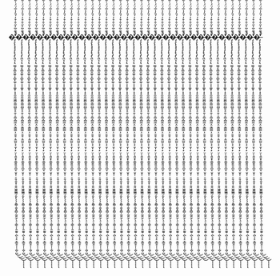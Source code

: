 �̶̡̧̢̨̡̡̡̨̢̡̢̛͖͉͎͉̫̳̗̥̻̯͚̠͓̻̙͚̜̞̞͚̬̜̝͓̼̱̰͖̪̱̣͇̪̲͈̝̠͍̜̠̳͔̻͖̝̤͕͇̳̣̦̮̱̠͔̼̪̱͕͔̮̩̣̙̤̹̖͍̬̟̱̲̱͈͈̯̲̮̜̬̥̜̠̯͎͍̟̹̱͈͖͍̳͇̗̮̙̖̖̗̱̻̜̱̬̭̻̦̰͍̰̦̖̠̜̳̖͎͍̰͍̣̪̖̞̠̞͇̯̦͎͎̺̹̺̈́͊̑̅̓̋̌̍͒̓́̎̓̍̅́̈́͑͋̋̾͐̂̉̔̿̾̌͗̏̈́͋̑̄̈̏̈͂̄̓̓͛̆͒̕̕̚̕̕̕͜͜͜͜͠͠͝͠͝ͅͅͅͅͅ�̶̡̧̢̨̡̡̡̨̢̡̢̛͖͉͎͉̫̳̗̥̻̯͚̠͓̻̙͚̜̞̞͚̬̜̝͓̼̱̰͖̪̱̣͇̪̲͈̝̠͍̜̠̳͔̻͖̝̤͕͇̳̣̦̮̱̠͔̼̪̱͕͔̮̩̣̙̤̹̖͍̬̟̱̲̱͈͈̯̲̮̜̬̥̜̠̯͎͍̟̹̱͈͖͍̳͇̗̮̙̖̖̗̱̻̜̱̬̭̻̦̰͍̰̦̖̠̜̳̖͎͍̰͍̣̪̖̞̠̞͇̯̦͎͎̺̹̺̈́͊̑̅̓̋̌̍͒̓́̎̓̍̅́̈́͑͋̋̾͐̂̉̔̿̾̌͗̏̈́͋̑̄̈̏̈͂̄̓̓͛̆͒̕̕̚̕̕̕͜͜͜͜͠͠͝͠͝ͅͅͅͅͅ�̶̡̧̢̨̡̡̡̨̢̡̢̛͖͉͎͉̫̳̗̥̻̯͚̠͓̻̙͚̜̞̞͚̬̜̝͓̼̱̰͖̪̱̣͇̪̲͈̝̠͍̜̠̳͔̻͖̝̤͕͇̳̣̦̮̱̠͔̼̪̱͕͔̮̩̣̙̤̹̖͍̬̟̱̲̱͈͈̯̲̮̜̬̥̜̠̯͎͍̟̹̱͈͖͍̳͇̗̮̙̖̖̗̱̻̜̱̬̭̻̦̰͍̰̦̖̠̜̳̖͎͍̰͍̣̪̖̞̠̞͇̯̦͎͎̺̹̺̈́͊̑̅̓̋̌̍͒̓́̎̓̍̅́̈́͑͋̋̾͐̂̉̔̿̾̌͗̏̈́͋̑̄̈̏̈͂̄̓̓͛̆͒̕̕̚̕̕̕͜͜͜͜͠͠͝͠͝ͅͅͅͅͅ�̶̡̧̢̨̡̡̡̨̢̡̢̛͖͉͎͉̫̳̗̥̻̯͚̠͓̻̙͚̜̞̞͚̬̜̝͓̼̱̰͖̪̱̣͇̪̲͈̝̠͍̜̠̳͔̻͖̝̤͕͇̳̣̦̮̱̠͔̼̪̱͕͔̮̩̣̙̤̹̖͍̬̟̱̲̱͈͈̯̲̮̜̬̥̜̠̯͎͍̟̹̱͈͖͍̳͇̗̮̙̖̖̗̱̻̜̱̬̭̻̦̰͍̰̦̖̠̜̳̖͎͍̰͍̣̪̖̞̠̞͇̯̦͎͎̺̹̺̈́͊̑̅̓̋̌̍͒̓́̎̓̍̅́̈́͑͋̋̾͐̂̉̔̿̾̌͗̏̈́͋̑̄̈̏̈͂̄̓̓͛̆͒̕̕̚̕̕̕͜͜͜͜͠͠͝͠͝ͅͅͅͅͅ�̶̡̧̢̨̡̡̡̨̢̡̢̛͖͉͎͉̫̳̗̥̻̯͚̠͓̻̙͚̜̞̞͚̬̜̝͓̼̱̰͖̪̱̣͇̪̲͈̝̠͍̜̠̳͔̻͖̝̤͕͇̳̣̦̮̱̠͔̼̪̱͕͔̮̩̣̙̤̹̖͍̬̟̱̲̱͈͈̯̲̮̜̬̥̜̠̯͎͍̟̹̱͈͖͍̳͇̗̮̙̖̖̗̱̻̜̱̬̭̻̦̰͍̰̦̖̠̜̳̖͎͍̰͍̣̪̖̞̠̞͇̯̦͎͎̺̹̺̈́͊̑̅̓̋̌̍͒̓́̎̓̍̅́̈́͑͋̋̾͐̂̉̔̿̾̌͗̏̈́͋̑̄̈̏̈͂̄̓̓͛̆͒̕̕̚̕̕̕͜͜͜͜͠͠͝͠͝ͅͅͅͅͅ�̶̡̧̢̨̡̡̡̨̢̡̢̛͖͉͎͉̫̳̗̥̻̯͚̠͓̻̙͚̜̞̞͚̬̜̝͓̼̱̰͖̪̱̣͇̪̲͈̝̠͍̜̠̳͔̻͖̝̤͕͇̳̣̦̮̱̠͔̼̪̱͕͔̮̩̣̙̤̹̖͍̬̟̱̲̱͈͈̯̲̮̜̬̥̜̠̯͎͍̟̹̱͈͖͍̳͇̗̮̙̖̖̗̱̻̜̱̬̭̻̦̰͍̰̦̖̠̜̳̖͎͍̰͍̣̪̖̞̠̞͇̯̦͎͎̺̹̺̈́͊̑̅̓̋̌̍͒̓́̎̓̍̅́̈́͑͋̋̾͐̂̉̔̿̾̌͗̏̈́͋̑̄̈̏̈͂̄̓̓͛̆͒̕̕̚̕̕̕͜͜͜͜͠͠͝͠͝ͅͅͅͅͅ�̶̡̧̢̨̡̡̡̨̢̡̢̛͖͉͎͉̫̳̗̥̻̯͚̠͓̻̙͚̜̞̞͚̬̜̝͓̼̱̰͖̪̱̣͇̪̲͈̝̠͍̜̠̳͔̻͖̝̤͕͇̳̣̦̮̱̠͔̼̪̱͕͔̮̩̣̙̤̹̖͍̬̟̱̲̱͈͈̯̲̮̜̬̥̜̠̯͎͍̟̹̱͈͖͍̳͇̗̮̙̖̖̗̱̻̜̱̬̭̻̦̰͍̰̦̖̠̜̳̖͎͍̰͍̣̪̖̞̠̞͇̯̦͎͎̺̹̺̈́͊̑̅̓̋̌̍͒̓́̎̓̍̅́̈́͑͋̋̾͐̂̉̔̿̾̌͗̏̈́͋̑̄̈̏̈͂̄̓̓͛̆͒̕̕̚̕̕̕͜͜͜͜͠͠͝͠͝ͅͅͅͅͅ�̶̡̧̢̨̡̡̡̨̢̡̢̛͖͉͎͉̫̳̗̥̻̯͚̠͓̻̙͚̜̞̞͚̬̜̝͓̼̱̰͖̪̱̣͇̪̲͈̝̠͍̜̠̳͔̻͖̝̤͕͇̳̣̦̮̱̠͔̼̪̱͕͔̮̩̣̙̤̹̖͍̬̟̱̲̱͈͈̯̲̮̜̬̥̜̠̯͎͍̟̹̱͈͖͍̳͇̗̮̙̖̖̗̱̻̜̱̬̭̻̦̰͍̰̦̖̠̜̳̖͎͍̰͍̣̪̖̞̠̞͇̯̦͎͎̺̹̺̈́͊̑̅̓̋̌̍͒̓́̎̓̍̅́̈́͑͋̋̾͐̂̉̔̿̾̌͗̏̈́͋̑̄̈̏̈͂̄̓̓͛̆͒̕̕̚̕̕̕͜͜͜͜͠͠͝͠͝ͅͅͅͅͅ�̶̡̧̢̨̡̡̡̨̢̡̢̛͖͉͎͉̫̳̗̥̻̯͚̠͓̻̙͚̜̞̞͚̬̜̝͓̼̱̰͖̪̱̣͇̪̲͈̝̠͍̜̠̳͔̻͖̝̤͕͇̳̣̦̮̱̠͔̼̪̱͕͔̮̩̣̙̤̹̖͍̬̟̱̲̱͈͈̯̲̮̜̬̥̜̠̯͎͍̟̹̱͈͖͍̳͇̗̮̙̖̖̗̱̻̜̱̬̭̻̦̰͍̰̦̖̠̜̳̖͎͍̰͍̣̪̖̞̠̞͇̯̦͎͎̺̹̺̈́͊̑̅̓̋̌̍͒̓́̎̓̍̅́̈́͑͋̋̾͐̂̉̔̿̾̌͗̏̈́͋̑̄̈̏̈͂̄̓̓͛̆͒̕̕̚̕̕̕͜͜͜͜͠͠͝͠͝ͅͅͅͅͅ�̶̡̧̢̨̡̡̡̨̢̡̢̛͖͉͎͉̫̳̗̥̻̯͚̠͓̻̙͚̜̞̞͚̬̜̝͓̼̱̰͖̪̱̣͇̪̲͈̝̠͍̜̠̳͔̻͖̝̤͕͇̳̣̦̮̱̠͔̼̪̱͕͔̮̩̣̙̤̹̖͍̬̟̱̲̱͈͈̯̲̮̜̬̥̜̠̯͎͍̟̹̱͈͖͍̳͇̗̮̙̖̖̗̱̻̜̱̬̭̻̦̰͍̰̦̖̠̜̳̖͎͍̰͍̣̪̖̞̠̞͇̯̦͎͎̺̹̺̈́͊̑̅̓̋̌̍͒̓́̎̓̍̅́̈́͑͋̋̾͐̂̉̔̿̾̌͗̏̈́͋̑̄̈̏̈͂̄̓̓͛̆͒̕̕̚̕̕̕͜͜͜͜͠͠͝͠͝ͅͅͅͅͅ�̶̡̧̢̨̡̡̡̨̢̡̢̛͖͉͎͉̫̳̗̥̻̯͚̠͓̻̙͚̜̞̞͚̬̜̝͓̼̱̰͖̪̱̣͇̪̲͈̝̠͍̜̠̳͔̻͖̝̤͕͇̳̣̦̮̱̠͔̼̪̱͕͔̮̩̣̙̤̹̖͍̬̟̱̲̱͈͈̯̲̮̜̬̥̜̠̯͎͍̟̹̱͈͖͍̳͇̗̮̙̖̖̗̱̻̜̱̬̭̻̦̰͍̰̦̖̠̜̳̖͎͍̰͍̣̪̖̞̠̞͇̯̦͎͎̺̹̺̈́͊̑̅̓̋̌̍͒̓́̎̓̍̅́̈́͑͋̋̾͐̂̉̔̿̾̌͗̏̈́͋̑̄̈̏̈͂̄̓̓͛̆͒̕̕̚̕̕̕͜͜͜͜͠͠͝͠͝ͅͅͅͅͅ�̶̡̧̢̨̡̡̡̨̢̡̢̛͖͉͎͉̫̳̗̥̻̯͚̠͓̻̙͚̜̞̞͚̬̜̝͓̼̱̰͖̪̱̣͇̪̲͈̝̠͍̜̠̳͔̻͖̝̤͕͇̳̣̦̮̱̠͔̼̪̱͕͔̮̩̣̙̤̹̖͍̬̟̱̲̱͈͈̯̲̮̜̬̥̜̠̯͎͍̟̹̱͈͖͍̳͇̗̮̙̖̖̗̱̻̜̱̬̭̻̦̰͍̰̦̖̠̜̳̖͎͍̰͍̣̪̖̞̠̞͇̯̦͎͎̺̹̺̈́͊̑̅̓̋̌̍͒̓́̎̓̍̅́̈́͑͋̋̾͐̂̉̔̿̾̌͗̏̈́͋̑̄̈̏̈͂̄̓̓͛̆͒̕̕̚̕̕̕͜͜͜͜͠͠͝͠͝ͅͅͅͅͅ�̶̡̧̢̨̡̡̡̨̢̡̢̛͖͉͎͉̫̳̗̥̻̯͚̠͓̻̙͚̜̞̞͚̬̜̝͓̼̱̰͖̪̱̣͇̪̲͈̝̠͍̜̠̳͔̻͖̝̤͕͇̳̣̦̮̱̠͔̼̪̱͕͔̮̩̣̙̤̹̖͍̬̟̱̲̱͈͈̯̲̮̜̬̥̜̠̯͎͍̟̹̱͈͖͍̳͇̗̮̙̖̖̗̱̻̜̱̬̭̻̦̰͍̰̦̖̠̜̳̖͎͍̰͍̣̪̖̞̠̞͇̯̦͎͎̺̹̺̈́͊̑̅̓̋̌̍͒̓́̎̓̍̅́̈́͑͋̋̾͐̂̉̔̿̾̌͗̏̈́͋̑̄̈̏̈͂̄̓̓͛̆͒̕̕̚̕̕̕͜͜͜͜͠͠͝͠͝ͅͅͅͅͅ�̶̡̧̢̨̡̡̡̨̢̡̢̛͖͉͎͉̫̳̗̥̻̯͚̠͓̻̙͚̜̞̞͚̬̜̝͓̼̱̰͖̪̱̣͇̪̲͈̝̠͍̜̠̳͔̻͖̝̤͕͇̳̣̦̮̱̠͔̼̪̱͕͔̮̩̣̙̤̹̖͍̬̟̱̲̱͈͈̯̲̮̜̬̥̜̠̯͎͍̟̹̱͈͖͍̳͇̗̮̙̖̖̗̱̻̜̱̬̭̻̦̰͍̰̦̖̠̜̳̖͎͍̰͍̣̪̖̞̠̞͇̯̦͎͎̺̹̺̈́͊̑̅̓̋̌̍͒̓́̎̓̍̅́̈́͑͋̋̾͐̂̉̔̿̾̌͗̏̈́͋̑̄̈̏̈͂̄̓̓͛̆͒̕̕̚̕̕̕͜͜͜͜͠͠͝͠͝ͅͅͅͅͅ�̶̡̧̢̨̡̡̡̨̢̡̢̛͖͉͎͉̫̳̗̥̻̯͚̠͓̻̙͚̜̞̞͚̬̜̝͓̼̱̰͖̪̱̣͇̪̲͈̝̠͍̜̠̳͔̻͖̝̤͕͇̳̣̦̮̱̠͔̼̪̱͕͔̮̩̣̙̤̹̖͍̬̟̱̲̱͈͈̯̲̮̜̬̥̜̠̯͎͍̟̹̱͈͖͍̳͇̗̮̙̖̖̗̱̻̜̱̬̭̻̦̰͍̰̦̖̠̜̳̖͎͍̰͍̣̪̖̞̠̞͇̯̦͎͎̺̹̺̈́͊̑̅̓̋̌̍͒̓́̎̓̍̅́̈́͑͋̋̾͐̂̉̔̿̾̌͗̏̈́͋̑̄̈̏̈͂̄̓̓͛̆͒̕̕̚̕̕̕͜͜͜͜͠͠͝͠͝ͅͅͅͅͅ�̶̡̧̢̨̡̡̡̨̢̡̢̛͖͉͎͉̫̳̗̥̻̯͚̠͓̻̙͚̜̞̞͚̬̜̝͓̼̱̰͖̪̱̣͇̪̲͈̝̠͍̜̠̳͔̻͖̝̤͕͇̳̣̦̮̱̠͔̼̪̱͕͔̮̩̣̙̤̹̖͍̬̟̱̲̱͈͈̯̲̮̜̬̥̜̠̯͎͍̟̹̱͈͖͍̳͇̗̮̙̖̖̗̱̻̜̱̬̭̻̦̰͍̰̦̖̠̜̳̖͎͍̰͍̣̪̖̞̠̞͇̯̦͎͎̺̹̺̈́͊̑̅̓̋̌̍͒̓́̎̓̍̅́̈́͑͋̋̾͐̂̉̔̿̾̌͗̏̈́͋̑̄̈̏̈͂̄̓̓͛̆͒̕̕̚̕̕̕͜͜͜͜͠͠͝͠͝ͅͅͅͅͅ�̶̡̧̢̨̡̡̡̨̢̡̢̛͖͉͎͉̫̳̗̥̻̯͚̠͓̻̙͚̜̞̞͚̬̜̝͓̼̱̰͖̪̱̣͇̪̲͈̝̠͍̜̠̳͔̻͖̝̤͕͇̳̣̦̮̱̠͔̼̪̱͕͔̮̩̣̙̤̹̖͍̬̟̱̲̱͈͈̯̲̮̜̬̥̜̠̯͎͍̟̹̱͈͖͍̳͇̗̮̙̖̖̗̱̻̜̱̬̭̻̦̰͍̰̦̖̠̜̳̖͎͍̰͍̣̪̖̞̠̞͇̯̦͎͎̺̹̺̈́͊̑̅̓̋̌̍͒̓́̎̓̍̅́̈́͑͋̋̾͐̂̉̔̿̾̌͗̏̈́͋̑̄̈̏̈͂̄̓̓͛̆͒̕̕̚̕̕̕͜͜͜͜͠͠͝͠͝ͅͅͅͅͅ�̶̡̧̢̨̡̡̡̨̢̡̢̛͖͉͎͉̫̳̗̥̻̯͚̠͓̻̙͚̜̞̞͚̬̜̝͓̼̱̰͖̪̱̣͇̪̲͈̝̠͍̜̠̳͔̻͖̝̤͕͇̳̣̦̮̱̠͔̼̪̱͕͔̮̩̣̙̤̹̖͍̬̟̱̲̱͈͈̯̲̮̜̬̥̜̠̯͎͍̟̹̱͈͖͍̳͇̗̮̙̖̖̗̱̻̜̱̬̭̻̦̰͍̰̦̖̠̜̳̖͎͍̰͍̣̪̖̞̠̞͇̯̦͎͎̺̹̺̈́͊̑̅̓̋̌̍͒̓́̎̓̍̅́̈́͑͋̋̾͐̂̉̔̿̾̌͗̏̈́͋̑̄̈̏̈͂̄̓̓͛̆͒̕̕̚̕̕̕͜͜͜͜͠͠͝͠͝ͅͅͅͅͅ�̶̡̧̢̨̡̡̡̨̢̡̢̛͖͉͎͉̫̳̗̥̻̯͚̠͓̻̙͚̜̞̞͚̬̜̝͓̼̱̰͖̪̱̣͇̪̲͈̝̠͍̜̠̳͔̻͖̝̤͕͇̳̣̦̮̱̠͔̼̪̱͕͔̮̩̣̙̤̹̖͍̬̟̱̲̱͈͈̯̲̮̜̬̥̜̠̯͎͍̟̹̱͈͖͍̳͇̗̮̙̖̖̗̱̻̜̱̬̭̻̦̰͍̰̦̖̠̜̳̖͎͍̰͍̣̪̖̞̠̞͇̯̦͎͎̺̹̺̈́͊̑̅̓̋̌̍͒̓́̎̓̍̅́̈́͑͋̋̾͐̂̉̔̿̾̌͗̏̈́͋̑̄̈̏̈͂̄̓̓͛̆͒̕̕̚̕̕̕͜͜͜͜͠͠͝͠͝ͅͅͅͅͅ�̶̡̧̢̨̡̡̡̨̢̡̢̛͖͉͎͉̫̳̗̥̻̯͚̠͓̻̙͚̜̞̞͚̬̜̝͓̼̱̰͖̪̱̣͇̪̲͈̝̠͍̜̠̳͔̻͖̝̤͕͇̳̣̦̮̱̠͔̼̪̱͕͔̮̩̣̙̤̹̖͍̬̟̱̲̱͈͈̯̲̮̜̬̥̜̠̯͎͍̟̹̱͈͖͍̳͇̗̮̙̖̖̗̱̻̜̱̬̭̻̦̰͍̰̦̖̠̜̳̖͎͍̰͍̣̪̖̞̠̞͇̯̦͎͎̺̹̺̈́͊̑̅̓̋̌̍͒̓́̎̓̍̅́̈́͑͋̋̾͐̂̉̔̿̾̌͗̏̈́͋̑̄̈̏̈͂̄̓̓͛̆͒̕̕̚̕̕̕͜͜͜͜͠͠͝͠͝ͅͅͅͅͅ�̶̡̧̢̨̡̡̡̨̢̡̢̛͖͉͎͉̫̳̗̥̻̯͚̠͓̻̙͚̜̞̞͚̬̜̝͓̼̱̰͖̪̱̣͇̪̲͈̝̠͍̜̠̳͔̻͖̝̤͕͇̳̣̦̮̱̠͔̼̪̱͕͔̮̩̣̙̤̹̖͍̬̟̱̲̱͈͈̯̲̮̜̬̥̜̠̯͎͍̟̹̱͈͖͍̳͇̗̮̙̖̖̗̱̻̜̱̬̭̻̦̰͍̰̦̖̠̜̳̖͎͍̰͍̣̪̖̞̠̞͇̯̦͎͎̺̹̺̈́͊̑̅̓̋̌̍͒̓́̎̓̍̅́̈́͑͋̋̾͐̂̉̔̿̾̌͗̏̈́͋̑̄̈̏̈͂̄̓̓͛̆͒̕̕̚̕̕̕͜͜͜͜͠͠͝͠͝ͅͅͅͅͅ�̶̡̧̢̨̡̡̡̨̢̡̢̛͖͉͎͉̫̳̗̥̻̯͚̠͓̻̙͚̜̞̞͚̬̜̝͓̼̱̰͖̪̱̣͇̪̲͈̝̠͍̜̠̳͔̻͖̝̤͕͇̳̣̦̮̱̠͔̼̪̱͕͔̮̩̣̙̤̹̖͍̬̟̱̲̱͈͈̯̲̮̜̬̥̜̠̯͎͍̟̹̱͈͖͍̳͇̗̮̙̖̖̗̱̻̜̱̬̭̻̦̰͍̰̦̖̠̜̳̖͎͍̰͍̣̪̖̞̠̞͇̯̦͎͎̺̹̺̈́͊̑̅̓̋̌̍͒̓́̎̓̍̅́̈́͑͋̋̾͐̂̉̔̿̾̌͗̏̈́͋̑̄̈̏̈͂̄̓̓͛̆͒̕̕̚̕̕̕͜͜͜͜͠͠͝͠͝ͅͅͅͅͅ�̶̡̧̢̨̡̡̡̨̢̡̢̛͖͉͎͉̫̳̗̥̻̯͚̠͓̻̙͚̜̞̞͚̬̜̝͓̼̱̰͖̪̱̣͇̪̲͈̝̠͍̜̠̳͔̻͖̝̤͕͇̳̣̦̮̱̠͔̼̪̱͕͔̮̩̣̙̤̹̖͍̬̟̱̲̱͈͈̯̲̮̜̬̥̜̠̯͎͍̟̹̱͈͖͍̳͇̗̮̙̖̖̗̱̻̜̱̬̭̻̦̰͍̰̦̖̠̜̳̖͎͍̰͍̣̪̖̞̠̞͇̯̦͎͎̺̹̺̈́͊̑̅̓̋̌̍͒̓́̎̓̍̅́̈́͑͋̋̾͐̂̉̔̿̾̌͗̏̈́͋̑̄̈̏̈͂̄̓̓͛̆͒̕̕̚̕̕̕͜͜͜͜͠͠͝͠͝ͅͅͅͅͅ�̶̡̧̢̨̡̡̡̨̢̡̢̛͖͉͎͉̫̳̗̥̻̯͚̠͓̻̙͚̜̞̞͚̬̜̝͓̼̱̰͖̪̱̣͇̪̲͈̝̠͍̜̠̳͔̻͖̝̤͕͇̳̣̦̮̱̠͔̼̪̱͕͔̮̩̣̙̤̹̖͍̬̟̱̲̱͈͈̯̲̮̜̬̥̜̠̯͎͍̟̹̱͈͖͍̳͇̗̮̙̖̖̗̱̻̜̱̬̭̻̦̰͍̰̦̖̠̜̳̖͎͍̰͍̣̪̖̞̠̞͇̯̦͎͎̺̹̺̈́͊̑̅̓̋̌̍͒̓́̎̓̍̅́̈́͑͋̋̾͐̂̉̔̿̾̌͗̏̈́͋̑̄̈̏̈͂̄̓̓͛̆͒̕̕̚̕̕̕͜͜͜͜͠͠͝͠͝ͅͅͅͅͅ�̶̡̧̢̨̡̡̡̨̢̡̢̛͖͉͎͉̫̳̗̥̻̯͚̠͓̻̙͚̜̞̞͚̬̜̝͓̼̱̰͖̪̱̣͇̪̲͈̝̠͍̜̠̳͔̻͖̝̤͕͇̳̣̦̮̱̠͔̼̪̱͕͔̮̩̣̙̤̹̖͍̬̟̱̲̱͈͈̯̲̮̜̬̥̜̠̯͎͍̟̹̱͈͖͍̳͇̗̮̙̖̖̗̱̻̜̱̬̭̻̦̰͍̰̦̖̠̜̳̖͎͍̰͍̣̪̖̞̠̞͇̯̦͎͎̺̹̺̈́͊̑̅̓̋̌̍͒̓́̎̓̍̅́̈́͑͋̋̾͐̂̉̔̿̾̌͗̏̈́͋̑̄̈̏̈͂̄̓̓͛̆͒̕̕̚̕̕̕͜͜͜͜͠͠͝͠͝ͅͅͅͅͅ�̶̡̧̢̨̡̡̡̨̢̡̢̛͖͉͎͉̫̳̗̥̻̯͚̠͓̻̙͚̜̞̞͚̬̜̝͓̼̱̰͖̪̱̣͇̪̲͈̝̠͍̜̠̳͔̻͖̝̤͕͇̳̣̦̮̱̠͔̼̪̱͕͔̮̩̣̙̤̹̖͍̬̟̱̲̱͈͈̯̲̮̜̬̥̜̠̯͎͍̟̹̱͈͖͍̳͇̗̮̙̖̖̗̱̻̜̱̬̭̻̦̰͍̰̦̖̠̜̳̖͎͍̰͍̣̪̖̞̠̞͇̯̦͎͎̺̹̺̈́͊̑̅̓̋̌̍͒̓́̎̓̍̅́̈́͑͋̋̾͐̂̉̔̿̾̌͗̏̈́͋̑̄̈̏̈͂̄̓̓͛̆͒̕̕̚̕̕̕͜͜͜͜͠͠͝͠͝ͅͅͅͅͅ�̶̡̧̢̨̡̡̡̨̢̡̢̛͖͉͎͉̫̳̗̥̻̯͚̠͓̻̙͚̜̞̞͚̬̜̝͓̼̱̰͖̪̱̣͇̪̲͈̝̠͍̜̠̳͔̻͖̝̤͕͇̳̣̦̮̱̠͔̼̪̱͕͔̮̩̣̙̤̹̖͍̬̟̱̲̱͈͈̯̲̮̜̬̥̜̠̯͎͍̟̹̱͈͖͍̳͇̗̮̙̖̖̗̱̻̜̱̬̭̻̦̰͍̰̦̖̠̜̳̖͎͍̰͍̣̪̖̞̠̞͇̯̦͎͎̺̹̺̈́͊̑̅̓̋̌̍͒̓́̎̓̍̅́̈́͑͋̋̾͐̂̉̔̿̾̌͗̏̈́͋̑̄̈̏̈͂̄̓̓͛̆͒̕̕̚̕̕̕͜͜͜͜͠͠͝͠͝�̶̡̧̢̨̡̡̡̨̢̡̢̛͖͉͎͉̫̳̗̥̻̯͚̠͓̻̙͚̜̞̞͚̬̜̝͓̼̱̰͖̪̱̣͇̪̲͈̝̠͍̜̠̳͔̻͖̝̤͕͇̳̣̦̮̱̠͔̼̪̱͕͔̮̩̣̙̤̹̖͍̬̟̱̲̱͈͈̯̲̮̜̬̥̜̠̯͎͍̟̹̱͈͖͍̳͇̗̮̙̖̖̗̱̻̜̱̬̭̻̦̰͍̰̦̖̠̜̳̖͎͍̰͍̣̪̖̞̠̞͇̯̦͎͎̺̹̺̈́͊̑̅̓̋̌̍͒̓́̎̓̍̅́̈́͑͋̋̾͐̂̉̔̿̾̌͗̏̈́͋̑̄̈̏̈͂̄̓̓͛̆͒̕̕̚̕̕̕͜͜͜͜͠͠͝͠͝ͅͅͅͅͅ�̶̡̧̢̨̡̡̡̨̢̡̢̛͖͉͎͉̫̳̗̥̻̯͚̠͓̻̙͚̜̞̞͚̬̜̝͓̼̱̰͖̪̱̣͇̪̲͈̝̠͍̜̠̳͔̻͖̝̤͕͇̳̣̦̮̱̠͔̼̪̱͕͔̮̩̣̙̤̹̖͍̬̟̱̲̱͈͈̯̲̮̜̬̥̜̠̯͎͍̟̹̱͈͖͍̳͇̗̮̙̖̖̗̱̻̜̱̬̭̻̦̰͍̰̦̖̠̜̳̖͎͍̰͍̣̪̖̞̠̞͇̯̦͎͎̺̹̺̈́͊̑̅̓̋̌̍͒̓́̎̓̍̅́̈́͑͋̋̾͐̂̉̔̿̾̌͗̏̈́͋̑̄̈̏̈͂̄̓̓͛̆͒̕̕̚̕̕̕͜͜͜͜͠͠͝͠͝ͅͅͅͅͅ�̶̡̧̢̨̡̡̡̨̢̡̢̛͖͉͎͉̫̳̗̥̻̯͚̠͓̻̙͚̜̞̞͚̬̜̝͓̼̱̰͖̪̱̣͇̪̲͈̝̠͍̜̠̳͔̻͖̝̤͕͇̳̣̦̮̱̠͔̼̪̱͕͔̮̩̣̙̤̹̖͍̬̟̱̲̱͈͈̯̲̮̜̬̥̜̠̯͎͍̟̹̱͈͖͍̳͇̗̮̙̖̖̗̱̻̜̱̬̭̻̦̰͍̰̦̖̠̜̳̖͎͍̰͍̣̪̖̞̠̞͇̯̦͎͎̺̹̺̈́͊̑̅̓̋̌̍͒̓́̎̓̍̅́̈́͑͋̋̾͐̂̉̔̿̾̌͗̏̈́͋̑̄̈̏̈͂̄̓̓͛̆͒̕̕̚̕̕̕͜͜͜͜͠͠͝͠͝ͅͅͅͅͅ�̶̡̧̢̨̡̡̡̨̢̡̢̛͖͉͎͉̫̳̗̥̻̯͚̠͓̻̙͚̜̞̞͚̬̜̝͓̼̱̰͖̪̱̣͇̪̲͈̝̠͍̜̠̳͔̻͖̝̤͕͇̳̣̦̮̱̠͔̼̪̱͕͔̮̩̣̙̤̹̖͍̬̟̱̲̱͈͈̯̲̮̜̬̥̜̠̯͎͍̟̹̱͈͖͍̳͇̗̮̙̖̖̗̱̻̜̱̬̭̻̦̰͍̰̦̖̠̜̳̖͎͍̰͍̣̪̖̞̠̞͇̯̦͎͎̺̹̺̈́͊̑̅̓̋̌̍͒̓́̎̓̍̅́̈́͑͋̋̾͐̂̉̔̿̾̌͗̏̈́͋̑̄̈̏̈͂̄̓̓͛̆͒̕̕̚̕̕̕͜͜͜͜͠͠͝͠͝ͅͅͅͅͅ�̶̡̧̢̨̡̡̡̨̢̡̢̛͖͉͎͉̫̳̗̥̻̯͚̠͓̻̙͚̜̞̞͚̬̜̝͓̼̱̰͖̪̱̣͇̪̲͈̝̠͍̜̠̳͔̻͖̝̤͕͇̳̣̦̮̱̠͔̼̪̱͕͔̮̩̣̙̤̹̖͍̬̟̱̲̱͈͈̯̲̮̜̬̥̜̠̯͎͍̟̹̱͈͖͍̳͇̗̮̙̖̖̗̱̻̜̱̬̭̻̦̰͍̰̦̖̠̜̳̖͎͍̰͍̣̪̖̞̠̞͇̯̦͎͎̺̹̺̈́͊̑̅̓̋̌̍͒̓́̎̓̍̅́̈́͑͋̋̾͐̂̉̔̿̾̌͗̏̈́͋̑̄̈̏̈͂̄̓̓͛̆͒̕̕̚̕̕̕͜͜͜͜͠͠͝͠͝ͅͅͅͅͅ�̶̡̧̢̨̡̡̡̨̢̡̢̛͖͉͎͉̫̳̗̥̻̯͚̠͓̻̙͚̜̞̞͚̬̜̝͓̼̱̰͖̪̱̣͇̪̲͈̝̠͍̜̠̳͔̻͖̝̤͕͇̳̣̦̮̱̠͔̼̪̱͕͔̮̩̣̙̤̹̖͍̬̟̱̲̱͈͈̯̲̮̜̬̥̜̠̯͎͍̟̹̱͈͖͍̳͇̗̮̙̖̖̗̱̻̜̱̬̭̻̦̰͍̰̦̖̠̜̳̖͎͍̰͍̣̪̖̞̠̞͇̯̦͎͎̺̹̺̈́͊̑̅̓̋̌̍͒̓́̎̓̍̅́̈́͑͋̋̾͐̂̉̔̿̾̌͗̏̈́͋̑̄̈̏̈͂̄̓̓͛̆͒̕̕̚̕̕̕͜͜͜͜͠͠͝͠͝ͅͅͅͅͅ�̶̡̧̢̨̡̡̡̨̢̡̢̛͖͉͎͉̫̳̗̥̻̯͚̠͓̻̙͚̜̞̞͚̬̜̝͓̼̱̰͖̪̱̣͇̪̲͈̝̠͍̜̠̳͔̻͖̝̤͕͇̳̣̦̮̱̠͔̼̪̱͕͔̮̩̣̙̤̹̖͍̬̟̱̲̱͈͈̯̲̮̜̬̥̜̠̯͎͍̟̹̱͈͖͍̳͇̗̮̙̖̖̗̱̻̜̱̬̭̻̦̰͍̰̦̖̠̜̳̖͎͍̰͍̣̪̖̞̠̞͇̯̦͎͎̺̹̺̈́͊̑̅̓̋̌̍͒̓́̎̓̍̅́̈́͑͋̋̾͐̂̉̔̿̾̌͗̏̈́͋̑̄̈̏̈͂̄̓̓͛̆͒̕̕̚̕̕̕͜͜͜͜͠͠͝͠͝ͅͅͅͅͅ�̶̡̧̢̨̡̡̡̨̢̡̢̛͖͉͎͉̫̳̗̥̻̯͚̠͓̻̙͚̜̞̞͚̬̜̝͓̼̱̰͖̪̱̣͇̪̲͈̝̠͍̜̠̳͔̻͖̝̤͕͇̳̣̦̮̱̠͔̼̪̱͕͔̮̩̣̙̤̹̖͍̬̟̱̲̱͈͈̯̲̮̜̬̥̜̠̯͎͍̟̹̱͈͖͍̳͇̗̮̙̖̖̗̱̻̜̱̬̭̻̦̰͍̰̦̖̠̜̳̖͎͍̰͍̣̪̖̞̠̞͇̯̦͎͎̺̹̺̈́͊̑̅̓̋̌̍͒̓́̎̓̍̅́̈́͑͋̋̾͐̂̉̔̿̾̌͗̏̈́͋̑̄̈̏̈͂̄̓̓͛̆͒̕̕̚̕̕̕͜͜͜͜͠͠͝͠͝ͅͅͅͅͅ�̶̡̧̢̨̡̡̡̨̢̡̢̛͖͉͎͉̫̳̗̥̻̯͚̠͓̻̙͚̜̞̞͚̬̜̝͓̼̱̰͖̪̱̣͇̪̲͈̝̠͍̜̠̳͔̻͖̝̤͕͇̳̣̦̮̱̠͔̼̪̱͕͔̮̩̣̙̤̹̖͍̬̟̱̲̱͈͈̯̲̮̜̬̥̜̠̯͎͍̟̹̱͈͖͍̳͇̗̮̙̖̖̗̱̻̜̱̬̭̻̦̰͍̰̦̖̠̜̳̖͎͍̰͍̣̪̖̞̠̞͇̯̦͎͎̺̹̺̈́͊̑̅̓̋̌̍͒̓́̎̓̍̅́̈́͑͋̋̾͐̂̉̔̿̾̌͗̏̈́͋̑̄̈̏̈͂̄̓̓͛̆͒̕̕̚̕̕̕͜͜͜͜͠͠͝͠͝ͅͅͅͅͅ
